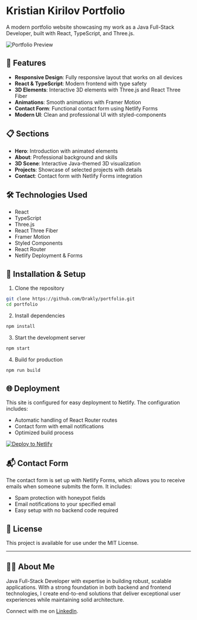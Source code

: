 # Kristian Kirilov Portfolio

A modern portfolio website showcasing my work as a Java Full-Stack Developer, built with React, TypeScript, and Three.js.

![Portfolio Preview](./public/images/portfolio-preview.jpg)

## 🚀 Features

- **Responsive Design**: Fully responsive layout that works on all devices
- **React & TypeScript**: Modern frontend with type safety
- **3D Elements**: Interactive 3D elements with Three.js and React Three Fiber
- **Animations**: Smooth animations with Framer Motion
- **Contact Form**: Functional contact form using Netlify Forms
- **Modern UI**: Clean and professional UI with styled-components

## 📋 Sections

- **Hero**: Introduction with animated elements
- **About**: Professional background and skills
- **3D Scene**: Interactive Java-themed 3D visualization
- **Projects**: Showcase of selected projects with details
- **Contact**: Contact form with Netlify Forms integration

## 🛠️ Technologies Used

- React
- TypeScript
- Three.js
- React Three Fiber
- Framer Motion
- Styled Components
- React Router
- Netlify Deployment & Forms

## 🔧 Installation & Setup

1. Clone the repository
```bash
git clone https://github.com/Drakly/portfolio.git
cd portfolio
```

2. Install dependencies
```bash
npm install
```

3. Start the development server
```bash
npm start
```

4. Build for production
```bash
npm run build
```

## 🌐 Deployment

This site is configured for easy deployment to Netlify. The configuration includes:

- Automatic handling of React Router routes
- Contact form with email notifications
- Optimized build process

[![Deploy to Netlify](https://www.netlify.com/img/deploy/button.svg)](https://app.netlify.com/start/deploy?repository=https://github.com/Drakly/portfolio)

## 📬 Contact Form

The contact form is set up with Netlify Forms, which allows you to receive emails when someone submits the form. It includes:

- Spam protection with honeypot fields
- Email notifications to your specified email
- Easy setup with no backend code required

## 📄 License

This project is available for use under the MIT License.

---

## 👨‍💻 About Me

Java Full-Stack Developer with expertise in building robust, scalable applications. With a strong foundation in both backend and frontend technologies, I create end-to-end solutions that deliver exceptional user experiences while maintaining solid architecture.

Connect with me on [LinkedIn](https://www.linkedin.com/in/kristian-kirilov-05998531b/).
